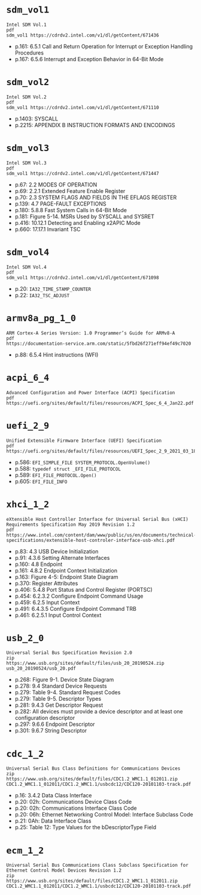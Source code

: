 # `sdm_vol1`
```
Intel SDM Vol.1
pdf
sdm_vol1 https://cdrdv2.intel.com/v1/dl/getContent/671436
```

- p.161: 6.5.1 Call and Return Operation for Interrupt or Exception Handling Procedures
- p.167: 6.5.6 Interrupt and Exception Behavior in 64-Bit Mode

# `sdm_vol2`
```
Intel SDM Vol.2
pdf
sdm_vol1 https://cdrdv2.intel.com/v1/dl/getContent/671110
```
- p.1403: SYSCALL
- p.2215: APPENDIX B INSTRUCTION FORMATS AND ENCODINGS

# `sdm_vol3`
```
Intel SDM Vol.3
pdf
sdm_vol1 https://cdrdv2.intel.com/v1/dl/getContent/671447
```

- p.67: 2.2 MODES OF OPERATION
- p.69: 2.2.1 Extended Feature Enable Register
- p.70: 2.3 SYSTEM FLAGS AND FIELDS IN THE EFLAGS REGISTER
- p.139: 4.7 PAGE-FAULT EXCEPTIONS
- p.180: 5.8.8 Fast System Calls in 64-Bit Mode
- p.181: Figure 5-14. MSRs Used by SYSCALL and SYSRET
- p.416: 10.12.1 Detecting and Enabling x2APIC Mode
- p.660: 17.17.1 Invariant TSC

# `sdm_vol4`
```
Intel SDM Vol.4
pdf
sdm_vol1 https://cdrdv2.intel.com/v1/dl/getContent/671098
```

- p.20: `IA32_TIME_STAMP_COUNTER`
- p.22: `IA32_TSC_ADJUST`

# `armv8a_pg_1_0`
```
ARM Cortex-A Series Version: 1.0 Programmer’s Guide for ARMv8-A
pdf
https://documentation-service.arm.com/static/5fbd26f271eff94ef49c7020
```
- p.88: 6.5.4 Hint instructions (WFI)

# `acpi_6_4`
```
Advanced Configuration and Power Interface (ACPI) Specification
pdf
https://uefi.org/sites/default/files/resources/ACPI_Spec_6_4_Jan22.pdf
```

# `uefi_2_9`
```
Unified Extensible Firmware Interface (UEFI) Specification
pdf
https://uefi.org/sites/default/files/resources/UEFI_Spec_2_9_2021_03_18.pdf
```

- p.586: `EFI_SIMPLE_FILE SYSTEM_PROTOCOL.OpenVolume()`
- p.588: `typedef struct _EFI_FILE_PROTOCOL`
- p.589: `EFI_FILE_PROTOCOL.Open()`
- p.605: `EFI_FILE_INFO`

# `xhci_1_2`
```
eXtensible Host Controller Interface for Universal Serial Bus (xHCI) Requirements Specification May 2019 Revision 1.2
pdf
https://www.intel.com/content/dam/www/public/us/en/documents/technical-specifications/extensible-host-controler-interface-usb-xhci.pdf
```

- p.83: 4.3 USB Device Initialization
- p.91: 4.3.6 Setting Alternate Interfaces
- p.160: 4.8 Endpoint
- p.161: 4.8.2 Endpoint Context Initialization
- p.163: Figure 4-5: Endpoint State Diagram
- p.370: Register Attributes
- p.406: 5.4.8 Port Status and Control Register (PORTSC)
- p.454: 6.2.3.2 Configure Endpoint Command Usage
- p.459: 6.2.5 Input Context
- p.491: 6.4.3.5 Configure Endpoint Command TRB
- p.461: 6.2.5.1 Input Control Context

# `usb_2_0`
```
Universal Serial Bus Specification Revision 2.0
zip
https://www.usb.org/sites/default/files/usb_20_20190524.zip
usb_20_20190524/usb_20.pdf
```

- p.268: Figure 9-1. Device State Diagram
- p.278: 9.4 Standard Device Requests
- p.279: Table 9-4. Standard Request Codes
- p.279: Table 9-5. Descriptor Types
- p.281: 9.4.3 Get Descriptor Request
- p.282: All devices must provide a device descriptor and at least one configuration descriptor
- p.297: 9.6.6 Endpoint Descriptor
- p.301: 9.6.7 String Descriptor

# `cdc_1_2`
```
Universal Serial Bus Class Definitions for Communications Devices
zip
https://www.usb.org/sites/default/files/CDC1.2_WMC1.1_012011.zip
CDC1.2_WMC1.1_012011/CDC1.2_WMC1.1/usbcdc12/CDC120-20101103-track.pdf
```
- p.16: 3.4.2 Data Class Interface
- p.20: 02h: Communications Device Class Code
- p.20: 02h: Communications Interface Class Code
- p.20: 06h: Ethernet Networking Control Model: Interface Subclass Code
- p.21: 0Ah: Data Interface Class
- p.25: Table 12: Type Values for the bDescriptorType Field

# `ecm_1_2`
```
Universal Serial Bus Communications Class Subclass Specification for Ethernet Control Model Devices Revision 1.2
zip
https://www.usb.org/sites/default/files/CDC1.2_WMC1.1_012011.zip
CDC1.2_WMC1.1_012011/CDC1.2_WMC1.1/usbcdc12/CDC120-20101103-track.pdf
```
